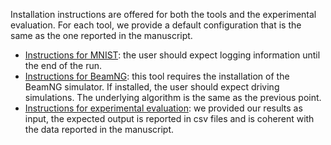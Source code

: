 Installation instructions are offered for both the tools and the experimental evaluation.
For each tool, we provide a default configuration that is the same as the one reported in the manuscript.
* [Instructions for MNIST](/DeepJanus-MNIST/readme.md): the user should expect logging information until the end of the run.
* [Instructions for BeamNG](/DeepJanus-BNG/readme.md): this tool requires the installation of the BeamNG simulator. If installed, the user should expect driving simulations. The underlying algorithm is the same as the previous point.
* [Instructions for experimental evaluation](/experiments/readme.md): we provided our results as input, the expected output is reported in csv files and is coherent with the data reported in the manuscript.
